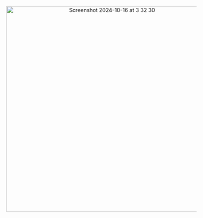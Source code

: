 
<p align="center">
  <img width="544" alt="Screenshot 2024-10-16 at 3 32 30" src="https://github.com/user-attachments/assets/eff52a22-adf0-40b3-aae0-1f6f75dec8fd">
</p>
